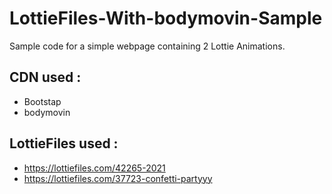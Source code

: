 # LottieFiles-With-bodymovin-Sample
Sample code for a simple webpage containing 2 Lottie Animations.

## CDN used : 
- Bootstap
- bodymovin

## LottieFiles used : 
- https://lottiefiles.com/42265-2021
- https://lottiefiles.com/37723-confetti-partyyy
